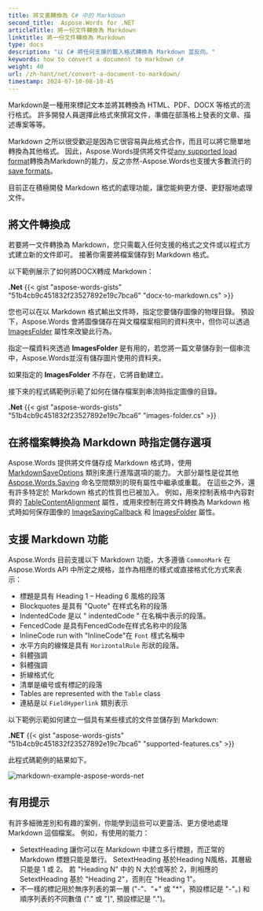 ```yaml
---
title: 將文書轉換為 C# 中的 Markdown
second_title:  Aspose.Words for .NET
articleTitle: 將一份文件轉換為 Markdown
linktitle: 將一份文件轉換為 Markdown
type: docs
description: "以 C# 將任何支援的載入格式轉換為 Markdown 並反向。"
keywords: how to convert a document to markdown c#
weight: 40
url: /zh-hant/net/convert-a-document-to-markdown/
timestamp: 2024-07-10-08-10-45
---
```


Markdown是一種用來標記文本並將其轉換為 HTML、PDF、DOCX 等格式的流行格式。 許多開發人員選擇此格式來撰寫文件，準備在部落格上發表的文章、描述專案等等。

Markdown 之所以很受歡迎是因為它很容易與此格式合作，而且可以將它簡單地轉換為其他格式。 因此，Aspose.Words提供將文件從[any supported load format](https://reference.aspose.com/words/net/aspose.words/loadformat/)轉換為Markdown的能力，反之亦然-Aspose.Words也支援大多數流行的[save formats](https://reference.aspose.com/words/net/aspose.words/saveformat/)。

目前正在積極開發 Markdown 格式的處理功能，讓您能夠更方便、更舒服地處理文件。

## 將文件轉換成

若要將一文件轉換為 Markdown，您只需載入任何支援的格式之文件或以程式方式建立新的文件即可。 接著你需要將檔案儲存到 Markdown 格式。

以下範例展示了如何將DOCX轉成 Markdown：

**.Net**
{{< gist "aspose-words-gists" "51b4cb9c451832f23527892e19c7bca6" "docx-to-markdown.cs" >}}

您也可以在以 Markdown 格式輸出文件時，指定您要儲存圖像的物理目錄。 預設下，Aspose.Words 會將圖像儲存在與文檔檔案相同的資料夾中，但你可以透過 [ImagesFolder](https://reference.aspose.com/words/net/aspose.words.saving/markdownsaveoptions/imagesfolder/) 屬性來改變此行為。

指定一檔資料夾透過 **ImagesFolder** 是有用的，若您將一篇文章儲存到一個串流中，Aspose.Words並沒有儲存圖片使用的資料夹。

如果指定的 **ImagesFolder** 不存在，它將自動建立。

接下來的程式碼範例示範了如何在儲存檔案到串流時指定圖像的目錄。

**.Net**
{{< gist "aspose-words-gists" "51b4cb9c451832f23527892e19c7bca6" "images-folder.cs" >}}

## 在將檔案轉換為 Markdown 時指定儲存選項

Aspose.Words 提供將文件儲存成 Markdown 格式時，使用 [MarkdownSaveOptions](https://reference.aspose.com/words/net/aspose.words.saving/markdownsaveoptions/) 類別來進行進階選項的能力。 大部分屬性是從其他 [Aspose.Words.Saving](https://reference.aspose.com/words/net/aspose.words.saving/) 命名空間類別的現有屬性中繼承或重載。 在這些之外，還有許多特定於 Markdown 格式的性質也已被加入。 例如，用來控制表格中內容對齊的 [TableContentAlignment](https://reference.aspose.com/words/net/aspose.words.saving/markdownsaveoptions/tablecontentalignment/) 屬性，或用來控制在將文件轉換為 Markdown 格式時如何保存圖像的 [ImageSavingCallback](https://reference.aspose.com/words/net/aspose.words.saving/markdownsaveoptions/imagesavingcallback/) 和 [ImagesFolder](https://reference.aspose.com/words/net/aspose.words.saving/markdownsaveoptions/imagesfolder/) 屬性。

## 支援 Markdown 功能

Aspose.Words 目前支援以下 Markdown 功能，大多遵循 `CommonMark` 在 Aspose.Words API 中所定之規格，並作為相應的樣式或直接格式化方式來表示：

* 標題是具有 Heading 1 – Heading 6 風格的段落
* Blockquotes 是具有 "Quote" 在样式名称的段落
* IndentedCode 是以 " indentedCode " 在名稱中表示的段落。
* FencedCode 是具有FencedCode在样式名称中的段落
* InlineCode run with "InlineCode"在 `Font` 樣式名稱中
* 水平方向的線條是具有 `HorizontalRule` 形狀的段落。
* 斜體強調
* 斜體強調
* 折線格式化
* 清單是编号或有標記的段落
* Tables are represented with the `Table` class
* 連結是以 `FieldHyperlink` 類別表示

以下範例示範如何建立一個具有某些樣式的文件並儲存到 Markdown:

**.NET**
{{< gist "aspose-words-gists" "51b4cb9c451832f23527892e19c7bca6" "supported-features.cs" >}}

此程式碼範例的結果如下。

![markdown-example-aspose-words-net](markdown-example.png)

## 有用提示

有許多細微差別和有趣的案例，你能學到這些可以更靈活、更方便地處理 Markdown 這個檔案。 例如，有使用的能力：

* SetextHeading 讓你可以在 Markdown 中建立多行標題，而正常的 Markdown 標題只能是單行。 SetextHeading 基於Heading N風格，其層級只能是 1 或 2。 若 "Heading N" 中的 N 大於或等於 2，則相應的 SetextHeading 基於 "Heading 2"，否則在 "Heading 1"。
* 不一樣的標記用於無序列表的第一層 ("-"、"+" 或 "*"，預設標記是 "-"。) 和順序列表的不同數值 ("." 或 "]", 預設標記是 ".")。
